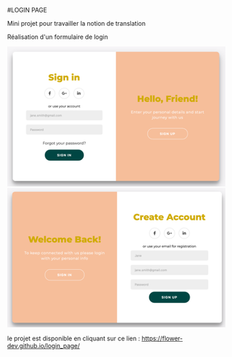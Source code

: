 #LOGIN PAGE

Mini projet pour travailler la notion de translation 

Réalisation d'un formulaire de login

![screen n°1](img/img1.png)
![screen n°1](img/img2.png)

le projet est disponible en cliquant sur ce lien : https://flower-dev.github.io/login_page/
